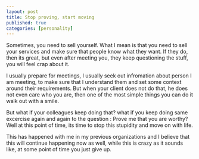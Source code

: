 ```yaml
---
layout: post
title: Stop proving, start moving
published: true
categories: [personality]
---
```


Sometimes, you need to sell yourself. What I mean is that you need to sell your services and make sure that people know what they want. If they do, then its great, but even after meeting you, they keep questioning the stuff, you will feel crap about it. 

I usually prepare for meetings, I usually seek out infromation about person I am meeting, to make sure that I understand them and set some context around their requirements. But when your client does not do that, he does not even care who you are, then one of the most simple things you can do it walk out with a smile.

But what if your colleagues keep doing that? what if you keep doing same excercise again and again to the question : Prove me that you are worthy? Well at this point of time, its time to stop this stupidity and move on with life. 

This has happened with me in my previous organizations and I believe that this will continue happening now as well, while this is crazy as it sounds like, at some point of time you just give up.
